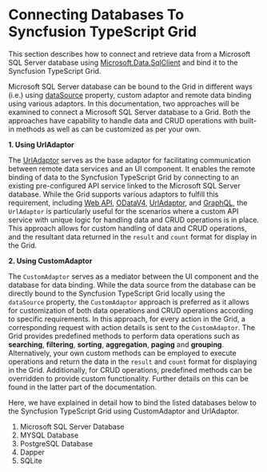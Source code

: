 # Connecting Databases To Syncfusion TypeScript Grid

This section describes how to connect and retrieve data from a Microsoft SQL Server database using [Microsoft.Data.SqlClient](https://www.nuget.org/packages/Microsoft.Data.SqlClient) and bind it to the Syncfusion TypeScript Grid.

Microsoft SQL Server database can be bound to the Grid in different ways (i.e.) using [dataSource](https://ej2.syncfusion.com/documentation/api/grid/#datasource) property, custom adaptor and remote data binding using various adaptors. In this documentation, two approaches will be examined to connect a Microsoft SQL Server database to a Grid. Both the approaches have capability to handle data and CRUD operations with built-in methods as well as can be customized as per your own.

**1. Using UrlAdaptor**

The [UrlAdaptor](https://ej2.syncfusion.com/documentation/grid/connecting-to-adaptors/url-adaptor) serves as the base adaptor for facilitating communication between remote data services and an UI component. It enables the remote binding of data to the Syncfusion TypeScript Grid by connecting to an existing pre-configured API service linked to the Microsoft SQL Server database. While the Grid supports various adaptors to fulfill this requirement, including [Web API](https://ej2.syncfusion.com/documentation/grid/connecting-to-adaptors/web-api-adaptor), [ODataV4](https://ej2.syncfusion.com/documentation/grid/connecting-to-adaptors/odatav4-adaptor), [UrlAdaptor](https://ej2.syncfusion.com/documentation/grid/connecting-to-adaptors/url-adaptor), and [GraphQL](https://ej2.syncfusion.com/documentation/grid/connecting-to-adaptors/graphql-adaptor), the `UrlAdaptor` is particularly useful for the scenarios where a custom API service with unique logic for handling data and CRUD operations is in place. This approach allows for custom handling of data and CRUD operations, and the resultant data returned in the `result` and `count` format for display in the Grid.

**2. Using CustomAdaptor**

The `CustomAdaptor` serves as a mediator between the UI component and the database for data binding. While the data source from the database can be directly bound to the Syncfusion TypeScript Grid locally using the `dataSource` property, the `CustomAdaptor` approach is preferred as it allows for customization of both data operations and CRUD operations according to specific requirements. In this approach, for every action in the Grid, a corresponding request with action details is sent to the `CustomAdaptor`. The Grid provides predefined methods to perform data operations such as **searching**, **filtering**, **sorting**, **aggregation**, **paging** and **grouping**. Alternatively, your own custom methods can be employed to execute operations and return the data in the `result` and `count` format for displaying in the Grid. Additionally, for CRUD operations, predefined methods can be overridden to provide custom functionality. Further details on this can be found in the latter part of the documentation.

Here, we have explained in detail how to bind the listed databases below to the Syncfusion TypeScript Grid using CustomAdaptor and UrlAdaptor.

1. Microsoft SQL Server Database
2. MYSQL Database
3. PostgreSQL Database
4. Dapper
5. SQLite